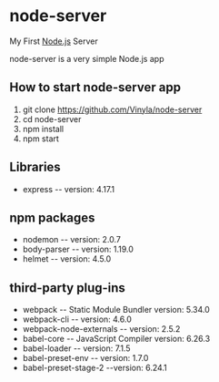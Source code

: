 # node-server
My First [Node.js](https://github.com/nodejs/node) Server

node-server is a very simple Node.js app

## How to start node-server app

1. git clone https://github.com/Vinyla/node-server
2. cd node-server
3. npm install
4. npm start

## Libraries
* express -- version: 4.17.1

## npm packages
* nodemon -- version: 2.0.7
* body-parser -- version: 1.19.0
* helmet -- version: 4.5.0

## third-party plug-ins
* webpack -- Static Module Bundler version: 5.34.0
* webpack-cli -- version: 4.6.0
* webpack-node-externals -- version: 2.5.2
* babel-core -- JavaScript Compiler version: 6.26.3
* babel-loader -- version: 7.1.5
* babel-preset-env -- version: 1.7.0
* babel-preset-stage-2 --version: 6.24.1
